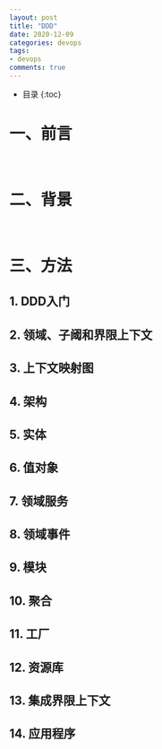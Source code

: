 ```yaml
---
layout: post
title: "DDD"
date: 2020-12-09
categories: devops
tags:
- devops
comments: true
---
```

*  目录
{:toc}

# 一、前言
　


# 二、背景
　　

# 三、方法
## 1. DDD入门
## 2. 领域、子阈和界限上下文
## 3. 上下文映射图
## 4. 架构
## 5. 实体
## 6. 值对象
## 7. 领域服务
## 8. 领域事件
## 9. 模块
## 10. 聚合
## 11. 工厂
## 12. 资源库
## 13. 集成界限上下文
## 14. 应用程序